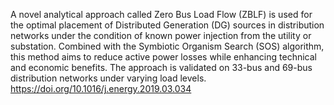 A novel analytical approach called Zero Bus Load Flow (ZBLF) is used for the optimal placement of Distributed Generation (DG) sources in distribution networks under the condition of known power injection from the utility or substation. Combined with the Symbiotic Organism Search (SOS) algorithm, this method aims to reduce active power losses while enhancing technical and economic benefits. The approach is validated on 33-bus and 69-bus distribution networks under varying load levels.
https://doi.org/10.1016/j.energy.2019.03.034
